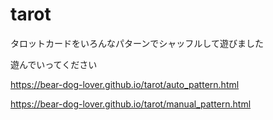 # tarot
タロットカードをいろんなパターンでシャッフルして遊びました

遊んでいってください

https://bear-dog-lover.github.io/tarot/auto_pattern.html

https://bear-dog-lover.github.io/tarot/manual_pattern.html
